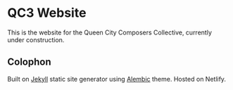 # QC3 Website

This is the website for the Queen City Composers Collective, currently under
construction.

## Colophon
Built on [Jekyll](https://jekyllrb.com) static site generator using [Alembic](https://alembic.darn.es/)
theme. Hosted on Netlify.
